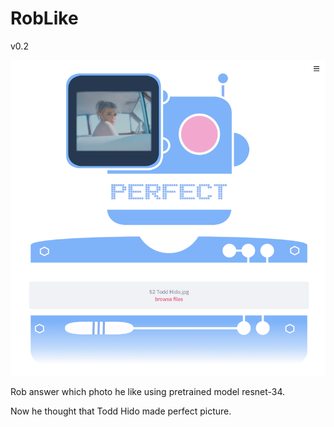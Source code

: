 # RobLike

v0.2

![Screenshot](screenshot/screenshot1.png)

Rob answer which photo he like using pretrained model resnet-34.

Now he thought that Todd Hido made perfect picture.
